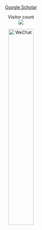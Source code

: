 <div align="center">

[Google Scholar](https://scholar.google.com/citations?hl=zh-CN&user=y1myk_IAAAAJ&view_op=list_works&sortby=pubdate)

</div>


<p align="center"> 
  Visitor count<br>
  <img src="https://profile-counter.glitch.me/Boli-trainee/count.svg" />
</p>


<p align="center">
    <img src="weixin.png" alt="WeChat" width="40%">
</p>
